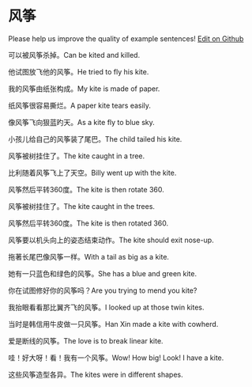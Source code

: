 # 风筝

Please help us improve the quality of example sentences! [Edit on Github](https://github.com/jiyushe/jiyu-example-sentence-source/blob/main/chinese/fengzheng.md)

<p><span class="chinese">可以被风筝杀掉。</span><span class="english">Can be kited and killed.</span></p>

<p><span class="chinese">他试图放飞他的风筝。</span><span class="english">He tried to fly his kite.</span></p>

<p><span class="chinese">我的风筝由纸张构成。</span><span class="english">My kite is made of paper.</span></p>

<p><span class="chinese">纸风筝很容易撕烂。</span><span class="english">A paper kite tears easily.</span></p>

<p><span class="chinese">像风筝飞向狠蓝旳天。</span><span class="english">As a kite fly to blue sky.</span></p>

<p><span class="chinese">小孩儿给自己的风筝装了尾巴。</span><span class="english">The child tailed his kite.</span></p>

<p><span class="chinese">风筝被树挂住了。</span><span class="english">The kite caught in a tree.</span></p>

<p><span class="chinese">比利随着风筝飞上了天空。</span><span class="english">Billy went up with the kite.</span></p>

<p><span class="chinese">风筝然后平转360度。</span><span class="english">The kite is then rotate 360.</span></p>

<p><span class="chinese">风筝被树挂住了。</span><span class="english">The kite caught in the trees.</span></p>

<p><span class="chinese">风筝然后平转360度。</span><span class="english">The kite is then rotated 360.</span></p>

<p><span class="chinese">风筝要以机头向上的姿态结束动作。</span><span class="english">The kite should exit nose-up.</span></p>

<p><span class="chinese">拖著长尾巴像风筝一样。</span><span class="english">With a tail as big as a kite.</span></p>

<p><span class="chinese">她有一只蓝色和绿色的风筝。</span><span class="english">She has a blue and green kite.</span></p>

<p><span class="chinese">你在试图修好你的风筝吗？</span><span class="english">Are you trying to mend you kite?</span></p>

<p><span class="chinese">我抬眼看看那比翼齐飞的风筝。</span><span class="english">I looked up at those twin kites.</span></p>

<p><span class="chinese">当时是韩信用牛皮做一只风筝。</span><span class="english">Han Xin made a kite with cowherd.</span></p>

<p><span class="chinese">爱是断线的风筝。</span><span class="english">The love is to break linear kite.</span></p>

<p><span class="chinese">哇！好大呀！看！我有一个风筝。</span><span class="english">Wow! How big! Look! I have a kite.</span></p>

<p><span class="chinese">这些风筝造型各异。</span><span class="english">The kites were in different shapes.</span></p>

